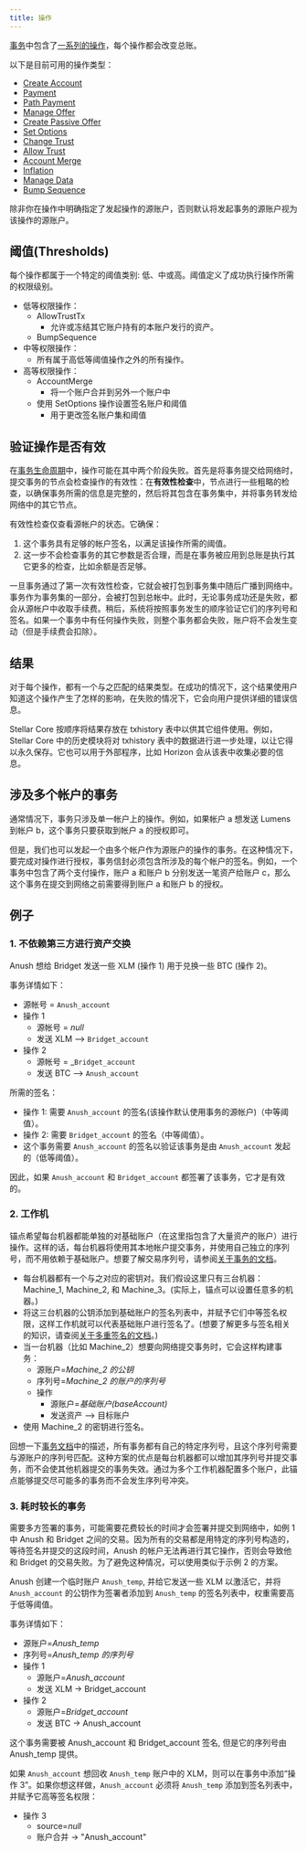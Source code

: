 ```yaml
---
title: 操作
---
```


[事务](./transactions.md)中包含了[一系列的操作](./list-of-operations.md)，每个操作都会改变总账。

以下是目前可用的操作类型：
- [Create Account](./list-of-operations.md#create-account)
- [Payment](./list-of-operations.md#payment)
- [Path Payment](./list-of-operations.md#path-payment)
- [Manage Offer](./list-of-operations.md#manage-offer)
- [Create Passive Offer](./list-of-operations.md#create-passive-offer)
- [Set Options](./list-of-operations.md#set-options)
- [Change Trust](./list-of-operations.md#change-trust)
- [Allow Trust](./list-of-operations.md#allow-trust)
- [Account Merge](./list-of-operations.md#account-merge)
- [Inflation](./list-of-operations.md#inflation)
- [Manage Data](./list-of-operations.md#manage-data)
- [Bump Sequence](./list-of-operations.md#bump-sequence)

除非你在操作中明确指定了发起操作的源账户，否则默认将发起事务的源账户视为该操作的源账户。

## 阈值(Thresholds)

每个操作都属于一个特定的阈值类别: 低、中或高。阈值定义了成功执行操作所需的权限级别。

* 低等权限操作：
  * AllowTrustTx
    * 允许或冻结其它账户持有的本账户发行的资产。
  * BumpSequence
* 中等权限操作：
  * 所有属于高低等阈值操作之外的所有操作。
* 高等权限操作：
  * AccountMerge
    * 将一个账户合并到另外一个账户中
  * 使用 SetOptions 操作设置签名账户和阈值
    * 用于更改签名账户集和阈值


## 验证操作是否有效

在[事务生命周期](./transactions.md#life-cycle)中，操作可能在其中两个阶段失败。首先是将事务提交给网络时，提交事务的节点会检查操作的有效性：在**有效性检查**中，节点进行一些粗略的检查，以确保事务所需的信息是完整的，然后将其包含在事务集中，并将事务转发给网络中的其它节点。

有效性检查仅查看源帐户的状态。它确保：
1) 这个事务具有足够的帐户签名，以满足该操作所需的阈值。
2) 这一步不会检查事务的其它参数是否合理，而是在事务被应用到总账是执行其它更多的检查，比如余额是否足够。

一旦事务通过了第一次有效性检查，它就会被打包到事务集中随后广播到网络中。事务作为事务集的一部分，会被打包到总帐中。此时，无论事务成功还是失败，都会从源帐户中收取手续费。稍后，系统将按照事务发生的顺序验证它们的序列号和签名。如果一个事务中有任何操作失败，则整个事务都会失败，账户将不会发生变动（但是手续费会扣除）。

## 结果

对于每个操作，都有一个与之匹配的结果类型。在成功的情况下，这个结果使用户知道这个操作产生了怎样的影响，在失败的情况下，它会向用户提供详细的错误信息。

Stellar Core 按顺序将结果存放在 txhistory 表中以供其它组件使用。例如，Stellar Core 中的历史模块将对 txhistory 表中的数据进行进一步处理，以让它得以永久保存。它也可以用于外部程序，比如 Horizon 会从该表中收集必要的信息。

## 涉及多个帐户的事务

通常情况下，事务只涉及单一帐户上的操作。例如，如果帐户 a 想发送 Lumens 到帐户 b，这个事务只要获取到帐户 a 的授权即可。

但是，我们也可以发起一个由多个帐户作为源账户的操作的事务。在这种情况下，要完成对操作进行授权，事务信封必须包含所涉及的每个帐户的签名。例如，一个事务中包含了两个支付操作，账户 a 和账户 b 分别发送一笔资产给账户 c，那么这个事务在提交到网络之前需要得到账户 a 和账户 b 的授权。


## 例子
### 1. 不依赖第三方进行资产交换

  Anush 想给 Bridget 发送一些 XLM (操作 1) 用于兑换一些 BTC (操作 2)。

  事务详情如下：
  * 源帐号 = `Anush_account`
  * 操作 1
    * 源帐号  = _null_
    * 发送 XLM --> `Bridget_account`
  * 操作 2
    * 源帐号 = _`Bridget_account`
    * 发送 BTC --> `Anush_account`

   所需的签名：
  * 操作 1: 需要 `Anush_account` 的签名(该操作默认使用事务的源帐户)（中等阈值）。
  * 操作 2: 需要 `Bridget_account` 的签名（中等阈值）。
  * 这个事务需要 `Anush_account` 的签名以验证该事务是由 `Anush_account` 发起的（低等阈值）。

因此，如果 `Anush_account` 和 `Bridget_account` 都签署了该事务，它才是有效的。

### 2. 工作机

   锚点希望每台机器都能单独的对基础账户（在这里指包含了大量资产的账户）进行操作。这样的话，每台机器将使用其本地帐户提交事务，并使用自己独立的序列号，而不用依赖于基础账户。想要了解交易序列号，请参阅[关于事务的文档](./transactions.md)。

   * 每台机器都有一个与之对应的密钥对。我们假设这里只有三台机器：Machine_1, Machine_2, 和 Machine_3。(实际上，锚点可以设置任意多的机器。)
   * 将这三台机器的公钥添加到基础账户的签名列表中，并赋予它们中等签名权限，这样工作机就可以代表基础账户进行签名了。(想要了解更多与签名相关的知识，请查阅[关于多重签名的文档](multi-sig.md)。)
   * 当一台机器（比如 Machine_2）想要向网络提交事务时，它会这样构建事务：
      * 源账户=_Machine_2 的公钥_
      * 序列号=_Machine_2 的账户的序列号_
      * 操作
        * 源账户=_基础账户(baseAccount)_
        * 发送资产 --> 目标账户
   * 使用 Machine_2 的密钥进行签名。

   回想一下[事务文档](transactions.md)中的描述，所有事务都有自己的特定序列号，且这个序列号需要与源账户的序列号匹配。这种方案的优点是每台机器都可以增加其序列号并提交事务，而不会使其他机器提交的事务失效。通过为多个工作机器配置多个账户，此锚点能够提交尽可能多的事务而不会发生序列号冲突。

### 3. 耗时较长的事务

需要多方签署的事务，可能需要花费较长的时间才会签署并提交到网络中，如例 1 中 Anush 和 Bridget 之间的交易。因为所有的交易都是用特定的序列号构造的，等待签名并提交的这段时间，Anush 的帐户无法再进行其它操作，否则会导致他和 Bridget 的交易失败。为了避免这种情况，可以使用类似于示例 2 的方案。

  Anush 创建一个临时账户 `Anush_temp`, 并给它发送一些 XLM 以激活它，并将 `Anush_account` 的公钥作为签署者添加到 `Anush_temp` 的签名列表中，权重需要高于低等阈值。

  事务详情如下：
  * 源账户=_Anush_temp_
  * 序列号=_Anush_temp 的序列号_
  * 操作 1
    * 源账户=_Anush_account_
    * 发送 XLM -> Bridget_account
  * 操作 2
    * 源账户=_Bridget_account_
    * 发送 BTC -> Anush_account

  这个事务需要被 Anush_account 和 Bridget_account 签名, 但是它的序列号由 Anush_temp 提供。

  如果 `Anush_account` 想回收 `Anush_temp` 账户中的 XLM，则可以在事务中添加“操作 3”。如果你想这样做，`Anush_account` 必须将 `Anush_temp` 添加到签名列表中，并赋予它高等签名权限：
  * 操作 3
    * source=_null_
    * 账户合并 -> "Anush_account"